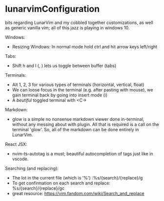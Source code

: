 # lunarvimConfiguration
bits regarding LunarVim and my cobbled together customizations, as well as generic vanilla vim; all of this jazz is playing in windows 10.


Windows:
* Resizing Windows: In normal mode hold ctrl and hit arrow keys left/right

Tabs:
* Shift h and l (<S-h>, <S-l>) lets us toggle between buffer (tabs)

Terminals:
* Alt 1, 2, 3 for various types of terminals (horizontal, vertical, float)
* We can loose focus in the terminal (e.g. after pasting with mouse), we gain terminal back by going into
insert mode (i)
* A *beutiful* toggled terminal with <C-\> 

Markdown:
* glow is a simple no nonsense markdown viewer done in-terminal, without any messing about with plugin. All
that is required is a call on the terminal 'glow'. So, all of the markdown can be done entirely in LunarVim.

React JSX:
* nvim-ts-autotag is a must; beautiful autocompletion of tags just like in vscode.

Searching (and replacing):
* The lot in the current file (which is '%') :%s/{search}/{replace}/g
* To get confirmation on each search and replace: %s/{search}/{replace}/gc
* great resource: https://vim.fandom.com/wiki/Search_and_replace
